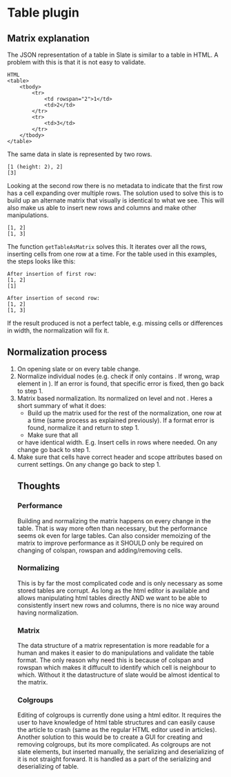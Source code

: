 # Table plugin

## Matrix explanation

The JSON representation of a table in Slate is similar to a table in HTML. A problem with this is that it is not easy to validate.

```
HTML
<table>
    <tbody>
        <tr>
            <td rowspan="2">1</td>
            <td>2</td>
        </tr>
        <tr>
            <td>3</td>
        </tr>
    </tbody>
</table>
```

The same data in slate is represented by two rows.

```
[1 (height: 2), 2]
[3]
```

Looking at the second row there is no metadata to indicate that the first row has a cell expanding over multiple rows. The solution used to solve this is to build up an alternate matrix that visually is identical to what we see. This will also make us able to insert new rows and columns and make other manipulations.

```
[1, 2]
[1, 3]
```

The function `getTableAsMatrix` solves this. It iterates over all the rows, inserting cells from one row at a time. For the table used in this examples, the steps looks like this:

```
After insertion of first row:
[1, 2]
[1]

After insertion of second row:
[1, 2]
[1, 3]

```

If the result produced is not a perfect table, e.g. missing cells or differences in width, the normalization will fix it.

## Normalization process

1. On opening slate or on every table change.
2. Normalize individual nodes (e.g. check if <tbody> only contains <tr>. If wrong, wrap element in <tr>). If an error is found, that specific error is fixed, then go back to step 1.
3. Matrix based normalization. Its normalized on <tbody> level and not <table>. Heres a short summary of what it does:
   - Build up the matrix used for the rest of the normalization, one row at a time (same process as explained previously). If a format error is found, normalize it and return to step 1.
   - Make sure that all <tbody> or <thead> have identical width. E.g. Insert cells in rows where needed. On any change go back to step 1.
   - Make sure that cells have correct header and scope attributes based on current settings. On any change go back to step 1.

## Thoughts

### Performance

Building and normalizing the matrix happens on every change in the table. That is way more often than necessary, but the performance seems ok even for large tables. Can also consider memoizing of the matrix to improve performance as it SHOULD only be required on changing of colspan, rowspan and adding/removing cells.

### Normalizing

This is by far the most complicated code and is only necessary as some stored tables are corrupt. As long as the html editor is available and allows manipulating html tables directly AND we want to be able to consistently insert new rows and columns, there is no nice way around having normalization.

### Matrix

The data structure of a matrix representation is more readable for a human and makes it easier to do manipulations and validate the table format. The only reason why need this is because of colspan and rowspan which makes it diffucult to identify which cell is neighbour to which. Without it the datastructure of slate would be almost identical to the matrix.

### Colgroups

Editing of colgroups is currently done using a html editor. It requires the user to have knowledge of html table structures and can easily cause the article to crash (same as the regular HTML editor used in articles). Another solution to this would be to create a GUI for creating and removing colgroups, but its more complicated. As colgroups are not slate elements, but inserted manually, the serializing and deserializing of it is not straight forward. It is handled as a part of the serializing and deserializing of table.
